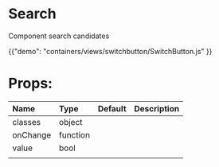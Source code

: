 # Search

<p class="description">Component search candidates</p>

{{"demo": "containers/views/switchbutton/SwitchButton.js" }}

<h1>
Props:
</h1>

| Name                               |      Type      |  Default | Description   |
|:-----------------------------------|:---------------|:---------|:-------------| 
|   classes        | object       |       |               |
|    onChange       |    function    |       |               |
|     value      |   bool    |      |               |
|           |        |       |               |
	